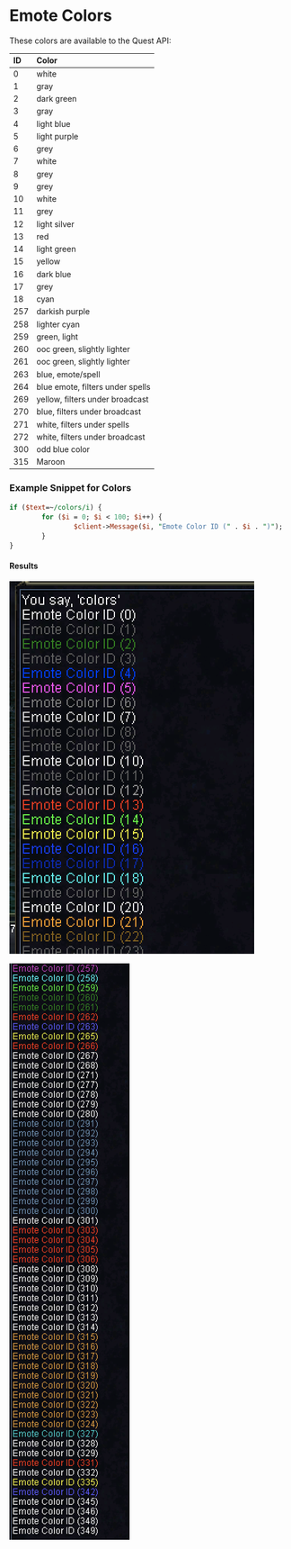 # Emote Colors

These colors are available to the Quest API:

| ID | Color |
| :--- | :--- |
| 0 | white |
| 1 | gray |
| 2 | dark green |
| 3 | gray |
| 4 | light blue |
| 5 | light purple |
| 6 | grey |
| 7 | white |
| 8 | grey |
| 9 | grey |
| 10 | white |
| 11 | grey |
| 12 | light silver |
| 13 | red |
| 14 | light green |
| 15 | yellow |
| 16 | dark blue |
| 17 | grey |
| 18 | cyan |
| 257 | darkish purple |
| 258 | lighter cyan |
| 259 | green, light |
| 260 | ooc green, slightly lighter |
| 261 | ooc green, slightly lighter |
| 263 | blue, emote/spell |
| 264 | blue emote, filters under spells |
| 269 | yellow, filters under broadcast |
| 270 | blue, filters under broadcast |
| 271 | white, filters under spells |
| 272 | white, filters under broadcast |
| 300 | odd blue color |
| 315 | Maroon |

### Example Snippet for Colors

```perl
if ($text=~/colors/i) {
        for ($i = 0; $i < 100; $i++) {
                $client->Message($i, "Emote Color ID (" . $i . ")");
        }
}
```

#### Results

![Lower Range](../../.gitbook/assets/42428214-3a32a11e-82f8-11e8-9bfa-fe5175b4996f%20%281%29%20%281%29.png)

![Higher Range](../../.gitbook/assets/42428277-96bea77a-82f8-11e8-8cd6-5d43920f5f6e.png)



